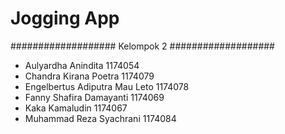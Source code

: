 # Jogging App

###################
Kelompok 2
###################

- Aulyardha Anindita	1174054
- Chandra Kirana Poetra	1174079
- Engelbertus Adiputra Mau Leto	1174078
- Fanny Shafira Damayanti	1174069
- Kaka Kamaludin	1174067
- Muhammad Reza Syachrani	1174084
